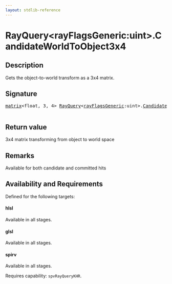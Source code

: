 ```yaml
---
layout: stdlib-reference
---
```


# RayQuery\<rayFlagsGeneric:uint\>\.CandidateWorldToObject3x4

## Description

Gets the object-to-world transform as a 3x4 matrix.



## Signature 

<pre>
<a href="../../matrix/index.html" class="code_type">matrix</a>&lt;<span class="code_keyword">float</span>, 3, 4&gt; <a href="../index.html" class="code_type">RayQuery</a>&lt;<a href="../index.html#decl-rayFlagsGeneric" class="code_var">rayFlagsGeneric</a>:<span class="code_keyword">uint</span>&gt;.<a href=".html">CandidateWorldToObject3x4</a>();

</pre>

## Return value
3x4 matrix transforming from object to world space

## Remarks
Available for both candidate and committed hits


## Availability and Requirements

Defined for the following targets:

#### hlsl
Available in all stages.

#### glsl
Available in all stages.

#### spirv
Available in all stages.

Requires capability: `spvRayQueryKHR`.



